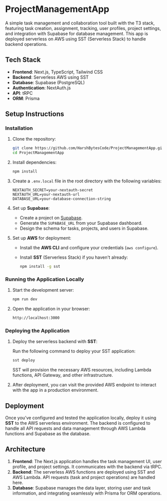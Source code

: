 
# ProjectManagementApp

A simple task management and collaboration tool built with the T3 stack, featuring task creation, assignment, tracking, user profiles, project settings, and integration with Supabase for database management. This app is deployed serverless on AWS using SST (Serverless Stack) to handle backend operations.

## Tech Stack

- **Frontend**: Next.js, TypeScript, Tailwind CSS
- **Backend**: Serverless AWS using SST
- **Database**: Supabase (PostgreSQL)
- **Authentication**: NextAuth.js
- **API**: tRPC
- **ORM**: Prisma


## Setup Instructions


### Installation

1. Clone the repository:

   ```bash
   git clone https://github.com/HarshBytesCode/ProjectManagementApp.git
   cd ProjectManagementApp
   ```

2. Install dependencies:

   ```bash
   npm install
   ```

3. Create a `.env.local` file in the root directory with the following variables:

   ```env
   NEXTAUTH_SECRET=your-nextauth-secret
   NEXTAUTH_URL=your-nextauth-url
   DATABASE_URL=your-database-connection-string
   ```

4. Set up **Supabase**:
   - Create a project on [Supabase](https://supabase.com/).
   - Generate the `SUPABASE_URL` from your Supabase dashboard.
   - Design the schema for tasks, projects, and users in Supabase.

5. Set up **AWS** for deployment:
   - Install the **AWS CLI** and configure your credentials (`aws configure`).
   - Install **SST** (Serverless Stack) if you haven't already:

     ```bash
     npm install -g sst
     ```

### Running the Application Locally

1. Start the development server:

   ```bash
   npm run dev
   ```

2. Open the application in your browser:

   ```bash
   http://localhost:3000
   ```

### Deploying the Application

1. Deploy the serverless backend with **SST**:

   Run the following command to deploy your SST application:

   ```bash
   sst deploy
   ```

   SST will provision the necessary AWS resources, including Lambda functions, API Gateway, and other infrastructure.

2. After deployment, you can visit the provided AWS endpoint to interact with the app in a production environment.

## Deployment

Once you’ve configured and tested the application locally, deploy it using **SST** to the AWS serverless environment. The backend is configured to handle all API requests and data management through AWS Lambda functions and Supabase as the database.

## Architecture

1. **Frontend**: The Next.js application handles the task management UI, user profile, and project settings. It communicates with the backend via tRPC.
2. **Backend**: The serverless AWS functions are deployed using SST and AWS Lambda. API requests (task and project operations) are handled here.
3. **Database**: Supabase manages the data layer, storing user and task information, and integrating seamlessly with Prisma for ORM operations.
